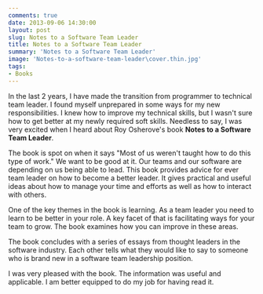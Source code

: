 ```yaml
---
comments: true
date: 2013-09-06 14:30:00
layout: post
slug: Notes to a Software Team Leader
title: Notes to a Software Team Leader
summary: 'Notes to a Software Team Leader'
image: 'Notes-to-a-software-team-leader\cover.thin.jpg'
tags:
- Books
---
```


In the last 2 years, I have made the transition from programmer to technical team leader. I found myself unprepared in some ways for my new responsibilities. I knew how to improve my technical skills, but I wasn't sure how to get better at my newly required soft skills. Needless to say, I was very excited when I heard about Roy Osherove's book __Notes to a Software Team Leader__.

The book is spot on when it says "Most of us weren't taught how to do this type of work." We want to be good at it. Our teams and our software are depending on us being able to lead. This book provides advice for ever team leader on how to become a better leader. It gives practical and useful ideas about how to manage your time and efforts as well as how to interact with others.

One of the key themes in the book is learning. As a team leader you need to learn to be better in your role. A key facet of that is facilitating ways for your team to grow. The book examines how you can improve in these areas.

The book concludes with a series of essays from thought leaders in the software industry. Each other tells what they would like to say to someone who is brand new in a software team leadership position.

I was very pleased with the book. The information was useful and applicable. I am better equipped to do my job for having read it.
